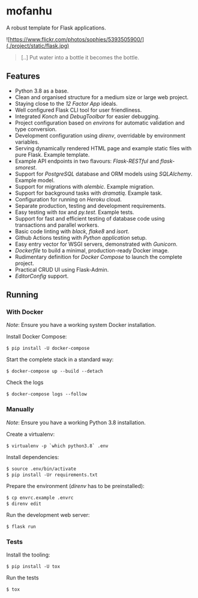 # mofanhu
A robust template for Flask applications.

![https://www.flickr.com/photos/sophies/5393505900/](./project/static/flask.jpg)

> [..] Put water into a bottle it becomes the bottle.

## Features

- Python 3.8 as a base.
- Clean and organised structure for a medium size or large web project.
- Staying close to the _12 Factor App_ ideals.
- Well configured Flask CLI tool for user friendliness.
- Integrated _Konch_ and _DebugToolbar_ for easier debugging.
- Project configuration based on _environs_ for automatic validation and
  type conversion.
- Development configuration using _direnv_, overridable by environment
  variables.
- Serving dynamically rendered HTML page and example static files with pure
  Flask. Example template.
- Example API endpoints in two flavours: _Flask-RESTful_ and _flask-smorest_.
- Support for _PostgreSQL_ database and ORM models using _SQLAlchemy_.
  Example model.
- Support for migrations with _alembic_. Example migration.
- Support for background tasks with _dramatiq_. Example task.
- Configuration for running on _Heroku_ cloud.
- Separate production, testing and development requirements.
- Easy testing with _tox_ and _py.test_. Example tests.
- Support for fast and efficient testing of database code using transactions and
  parallel workers.
- Basic code linting with _black_, _flake8_ and _isort_.
- Github Actions testing with _Python application_ setup.
- Easy entry vector for WSGI servers, demonstrated with _Gunicorn_.
- _Dockerfile_ to build a minimal¸ production-ready Docker image.
- Rudimentary definition for _Docker Compose_ to launch the complete project.
- Practical CRUD UI using Flask-Admin.
- _EditorConfig_ support.

## Running

### With Docker

*Note*: Ensure you have a working system Docker installation.

Install Docker Compose:

    $ pip install -U docker-compose

Start the complete stack in a standard way:

    $ docker-compose up --build --detach

Check the logs

    $ docker-compose logs --follow

### Manually

*Note*: Ensure you have a working Python 3.8 installation.

Create a virtualenv:

    $ virtualenv -p `which python3.8` .env

Install dependencies:

    $ source .env/bin/activate
    $ pip install -Ur requirements.txt

Prepare the environment (_direnv_ has to be preinstalled):

    $ cp envrc.example .envrc
    $ direnv edit

Run the development web server:

    $ flask run

### Tests

Install the tooling:

    $ pip install -U tox

Run the tests

    $ tox
